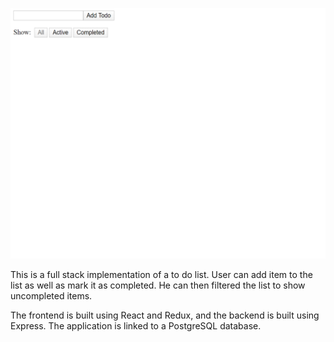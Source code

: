 ![alt text](https://github.com/lohengliang/lohengliang.github.io/blob/master/static/img/todolistclone.png?raw=true)

This is a full stack implementation of a to do list. User can add item to the list as well as mark it as completed. He can then filtered the list to show uncompleted items.

The frontend is built using React and Redux, and the backend is built using Express. The application is linked to a PostgreSQL database.
